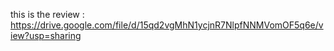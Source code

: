 this is the review : https://drive.google.com/file/d/15qd2vgMhN1ycjnR7NlpfNNMVomOF5q6e/view?usp=sharing
